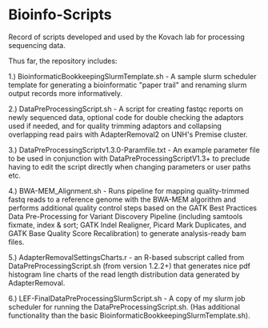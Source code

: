 # Bioinfo-Scripts
Record of scripts developed and used by the Kovach lab for processing sequencing data.

Thus far, the repository includes:

1.) BioinformaticBookkeepingSlurmTemplate.sh - A sample slurm scheduler template for generating a bioinformatic "paper trail" and renaming slurm output records more informatively.

2.) DataPreProcessingScript.sh - A script for creating fastqc reports on newly sequenced data, optional code for double checking the adaptors used if needed, and for quality trimming adaptors and collapsing overlapping read pairs with AdapterRemoval2 on UNH's Premise cluster.

3.) DataPreProcessingScriptv1.3.0-Paramfile.txt -  An example parameter file to be used in conjunction with DataPreProcessingScriptV1.3+ to preclude having to edit the script directly when changing parameters or user paths etc.

4.) BWA-MEM_Alignment.sh - Runs pipeline for mapping quality-trimmed fastq reads to a reference genome with the BWA-MEM algorithm and performs additional quality control steps based on the GATK Best Practices Data Pre-Processing for Variant Discovery Pipeline (including samtools fixmate, index & sort; GATK Indel Realigner, Picard Mark Duplicates, and GATK Base Quality Score Recalibration) to generate analysis-ready bam files. 

5.) AdapterRemovalSettingsCharts.r - an R-based subscript called from DataPreProcessingScript.sh (from version 1.2.2+) that generates nice pdf histogram line charts of the read length distribution data generated by AdapterRemoval.

6.) LEF-FinalDataPreProcessingSlurmScript.sh - A copy of my slurm job scheduler for running the DataPreProcessingScript.sh. (Has additional functionality than the basic BioinformaticBookkeepingSlurmTemplate.sh).
